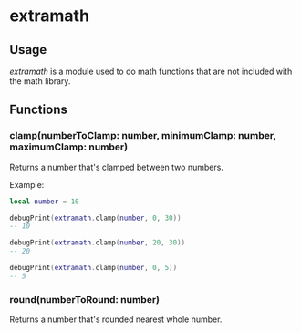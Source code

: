 # extramath

## Usage

*extramath* is a module used to do math functions that are not included with the math library.

## Functions

### clamp(numberToClamp: number, minimumClamp: number, maximumClamp: number)

Returns a number that's clamped between two numbers.

Example:

```lua
local number = 10

debugPrint(extramath.clamp(number, 0, 30))
-- 10

debugPrint(extramath.clamp(number, 20, 30))
-- 20

debugPrint(extramath.clamp(number, 0, 5))
-- 5
```

### round(numberToRound: number)

Returns a number that's rounded nearest whole number.
